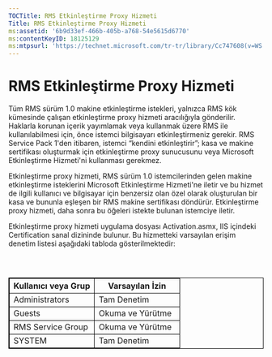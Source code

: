 ```yaml
---
TOCTitle: RMS Etkinleştirme Proxy Hizmeti
Title: RMS Etkinleştirme Proxy Hizmeti
ms:assetid: '6b9d33ef-466b-405b-a768-54e5615d6770'
ms:contentKeyID: 18125129
ms:mtpsurl: 'https://technet.microsoft.com/tr-tr/library/Cc747608(v=WS.10)'
---
```


RMS Etkinleştirme Proxy Hizmeti
===============================

Tüm RMS sürüm 1.0 makine etkinleştirme istekleri, yalnızca RMS kök kümesinde çalışan etkinleştirme proxy hizmeti aracılığıyla gönderilir. Haklarla korunan içerik yayımlamak veya kullanmak üzere RMS ile kullanılabilmesi için, önce istemci bilgisayarı etkinleştirmeniz gerekir. RMS Service Pack 1'den itibaren, istemci “kendini etkinleştirir”; kasa ve makine sertifikası oluşturmak için etkinleştirme proxy sunucusunu veya Microsoft Etkinleştirme Hizmeti'ni kullanması gerekmez.

Etkinleştirme proxy hizmeti, RMS sürüm 1.0 istemcilerinden gelen makine etkinleştirme isteklerini Microsoft Etkinleştirme Hizmeti'ne iletir ve bu hizmet de ilgili kullanıcı ve bilgisayar için benzersiz olan özel olarak oluşturulan bir kasa ve bununla eşleşen bir RMS makine sertifikası döndürür. Etkinleştirme proxy hizmeti, daha sonra bu öğeleri istekte bulunan istemciye iletir.

Etkinleştirme proxy hizmeti uygulama dosyası Activation.asmx, IIS içindeki Certification sanal dizininde bulunur. Bu hizmetteki varsayılan erişim denetim listesi aşağıdaki tabloda gösterilmektedir:

###  

 
<table style="border:1px solid black;">
<colgroup>
<col width="50%" />
<col width="50%" />
</colgroup>
<thead>
<tr class="header">
<th style="border:1px solid black;" >Kullanıcı veya Grup</th>
<th style="border:1px solid black;" >Varsayılan İzin</th>
</tr>
</thead>
<tbody>
<tr class="odd">
<td style="border:1px solid black;">Administrators</td>
<td style="border:1px solid black;">Tam Denetim</td>
</tr>
<tr class="even">
<td style="border:1px solid black;">Guests</td>
<td style="border:1px solid black;">Okuma ve Yürütme</td>
</tr>
<tr class="odd">
<td style="border:1px solid black;">RMS Service Group</td>
<td style="border:1px solid black;">Okuma ve Yürütme</td>
</tr>
<tr class="even">
<td style="border:1px solid black;">SYSTEM</td>
<td style="border:1px solid black;">Tam Denetim</td>
</tr>
</tbody>
</table>
